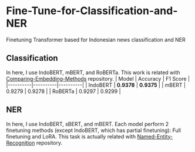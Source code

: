 # Fine-Tune-for-Classification-and-NER
Finetuning Transformer based for Indonesian news classification and NER
## Classification
In here, I use IndoBERT, mBERT, and RoBERTa. This work is related with [Comparing-Embedding-Methods](https://github.com/ThomasArtemius/Comparing-Embedding-Methods) repository.
| Model    | Accuracy | F1 Score |
|----------|----------|----------|
| IndoBERT | **0.9378** | **0.9375** |
| mBERT    | 0.9279   | 0.9278   |
| RoBERTa  | 0.9297   | 0.9299   |

## NER
In here, I use IndoBERT, sBERT, and mBERT. Each model perform 2 finetuning methods (except IndoBERT, which has partial finetuning): Full finetuning and LoRA. This task is actually related with [Named-Entity-Recognition](https://github.com/ThomasArtemius/Named-Entity-Recognition) repository.
